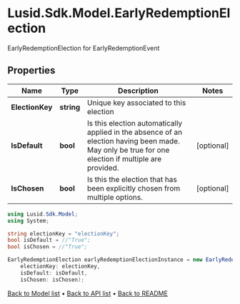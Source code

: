 # Lusid.Sdk.Model.EarlyRedemptionElection
EarlyRedemptionElection for EarlyRedemptionEvent

## Properties

Name | Type | Description | Notes
------------ | ------------- | ------------- | -------------
**ElectionKey** | **string** | Unique key associated to this election | 
**IsDefault** | **bool** | Is this election automatically applied in the absence of an election having been made.  May only be true for one election if multiple are provided. | [optional] 
**IsChosen** | **bool** | Is this the election that has been explicitly chosen from multiple options. | [optional] 

```csharp
using Lusid.Sdk.Model;
using System;

string electionKey = "electionKey";
bool isDefault = //"True";
bool isChosen = //"True";

EarlyRedemptionElection earlyRedemptionElectionInstance = new EarlyRedemptionElection(
    electionKey: electionKey,
    isDefault: isDefault,
    isChosen: isChosen);
```

[Back to Model list](../README.md#documentation-for-models) &#8226; [Back to API list](../README.md#documentation-for-api-endpoints) &#8226; [Back to README](../README.md)
